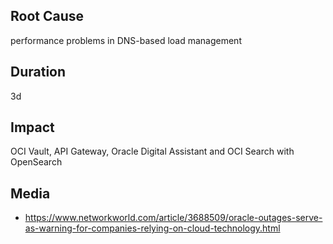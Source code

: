 ## Root Cause

performance problems in DNS-based load management

## Duration

3d

## Impact

OCI Vault, API Gateway, Oracle Digital Assistant and OCI Search with OpenSearch

## Media

- https://www.networkworld.com/article/3688509/oracle-outages-serve-as-warning-for-companies-relying-on-cloud-technology.html
